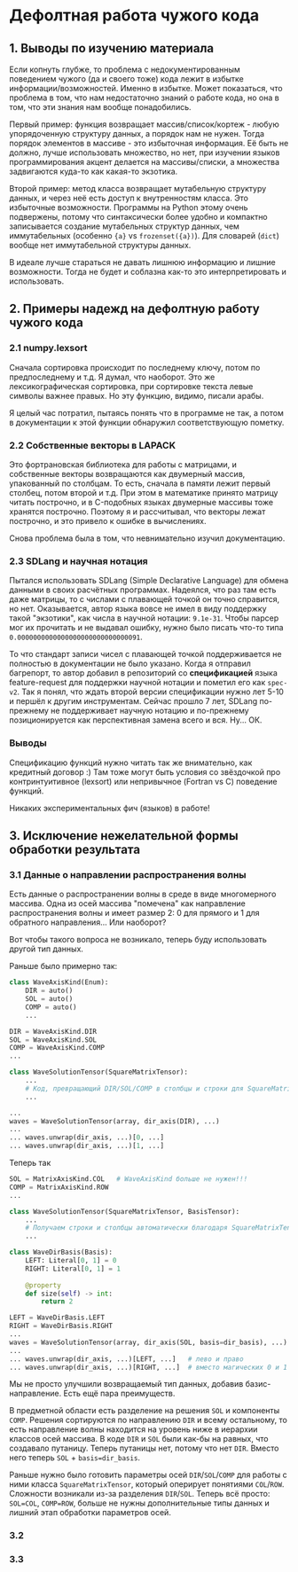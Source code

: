 # Дефолтная работа чужого кода

## 1. Выводы по изучению материала
Если копнуть глубже, то проблема с недокументированным поведением
чужого (да и своего тоже) кода лежит в избытке информации/возможностей.
Именно в избытке.
Может показаться, что проблема в том, что нам недостаточно знаний о работе кода,
но она в том, что эти знания нам вообще понадобились.

Первый пример: функция возвращает массив/список/кортеж - любую упорядоченную
структуру данных, а порядок нам не нужен.
Тогда порядок элементов в массиве - это избыточная информация.
Её быть не должно, лучше использовать множество, но нет, при изучении
языков программирования акцент делается на массивы/списки, а множества
задвигаются куда-то как какая-то экзотика.

Второй пример: метод класса возвращает мутабельную структуру данных,
и через неё есть доступ к внутренностям класса.
Это избыточные возможности.
Программы на Python этому очень подвержены, потому что синтаксически
более удобно и компактно записывается создание мутабельных структур данных,
чем иммутабельных (особенно `{a}` vs `frozenset({a})`).
Для словарей (`dict`) вообще нет иммутабельной структуры данных.

В идеале лучше стараться не давать лишнюю информацию и лишние возможности.
Тогда не будет и соблазна как-то это интерпретировать и использовать.


## 2. Примеры надежд на дефолтную работу чужого кода

### 2.1 numpy.lexsort
Сначала сортировка происходит по последнему ключу,
потом по предпоследнему и т.д.
Я думал, что наоборот.
Это же лексикографическая сортировка, при сортировке текста левые
символы важнее правых.
Но эту функцию, видимо, писали арабы.

Я целый час потратил, пытаясь понять что в программе не так,
а потом в документации к этой функции обнаружил соответствующую пометку.


### 2.2 Собственные векторы в LAPACK
Это фортрановская библиотека для работы с матрицами, и собственные векторы
возвращаются как двумерный массив, упакованный по столбцам.
То есть, сначала в памяти лежит первый столбец, потом второй и т.д.
При этом в математике принято матрицу читать построчно,
и в C-подобных языках двумерные массивы тоже хранятся построчно.
Поэтому я и рассчитывал, что векторы лежат построчно,
и это привело к ошибке в вычислениях.

Снова проблема была в том, что невнимательно изучил документацию.


### 2.3 SDLang и научная нотация
Пытался использовать SDLang (Simple Declarative Language) для обмена данными
в своих расчётных программах.
Надеялся, что раз там есть даже матрицы, то с числами с плавающей точкой
он точно справится, но нет.
Оказывается, автор языка вовсе не имел в виду поддержку такой "экзотики",
как числа в научной нотации: `9.1e-31`.
Чтобы парсер мог их прочитать и не выдавал ошибку,
нужно было писать что-то типа `0.0000000000000000000000000000091`.

То что стандарт записи чисел с плавающей точкой поддерживается не полностью
в документации не было указано.
Когда я отправил багрепорт, то автор добавил в репозиторий со
**спецификацией** языка feature-request для поддержки научной нотации
и пометил его как `spec-v2`.
Так я понял, что ждать второй версии спецификации нужно лет 5-10
и першёл к другим инструментам.
Сейчас прошло 7 лет, SDLang по-прежнему не поддерживает научную нотацию
и по-прежнему позиционируется как перспективная замена всего и вся.
Ну... ОК.


### Выводы
Спецификацию функций нужно читать так же внимательно, как кредитный договор :)
Там тоже могут быть условия со звёздочкой про контринтуитивное (lexsort)
или непривычное (Fortran vs C) поведение функций.

Никаких экспериментальных фич (языков) в работе!


## 3. Исключение нежелательной формы обработки результата

### 3.1 Данные о направлении распространения волны
Есть данные о распространении волны в среде в виде многомерного массива.
Одна из осей массива "помечена" как направление распространения волны
и имеет размер 2: 0 для прямого и 1 для обратного направления...
Или наоборот?

Вот чтобы такого вопроса не возникало,
теперь буду использовать другой тип данных.

Раньше было примерно так:
```Python
class WaveAxisKind(Enum):
    DIR = auto()
    SOL = auto()
    COMP = auto()
    ...

DIR = WaveAxisKind.DIR
SOL = WaveAxisKind.SOL
COMP = WaveAxisKind.COMP
...

class WaveSolutionTensor(SquareMatrixTensor):
    ...
    # Код, превращающий DIR/SOL/COMP в столбцы и строки для SquareMatrixTensor
    ...

...
waves = WaveSolutionTensor(array, dir_axis(DIR), ...)
...
... waves.unwrap(dir_axis, ...)[0, ...]
... waves.unwrap(dir_axis, ...)[1, ...]
```

Теперь так
```Python
SOL = MatrixAxisKind.COL   # WaveAxisKind больше не нужен!!!
COMP = MatrixAxisKind.ROW
...

class WaveSolutionTensor(SquareMatrixTensor, BasisTensor):
    ...
    # Получаем строки и столбцы автоматически благодаря SquareMatrixTensor
    ...

class WaveDirBasis(Basis):
    LEFT: Literal[0, 1] = 0
    RIGHT: Literal[0, 1] = 1
    
    @property
    def size(self) -> int:
        return 2

LEFT = WaveDirBasis.LEFT
RIGHT = WaveDirBasis.RIGHT
...
waves = WaveSolutionTensor(array, dir_axis(SOL, basis=dir_basis), ...)
...
... waves.unwrap(dir_axis, ...)[LEFT, ...]   # лево и право
... waves.unwrap(dir_axis, ...)[RIGHT, ...]  # вместо магических 0 и 1
```

Мы не просто улучшили возвращаемый тип данных, добавив базис-направление.
Есть ещё пара преимуществ.

В предметной области есть разделение на решения `SOL` и компоненты `COMP`.
Решения сортируются по направлению `DIR` и всему остальному,
то есть направление волны находится на уровень ниже
в иерархии классов осей массива.
В коде `DIR` и `SOL` были как-бы на равных, что создавало путаницу.
Теперь путаницы нет, потому что нет `DIR`.
Вместо него теперь `SOL` + `basis=dir_basis`.

Раньше нужно было готовить параметры осей `DIR`/`SOL`/`COMP` для работы с ними
класса `SquareMatrixTensor`, который оперирует понятиями `COL`/`ROW`.
Сложности возникали из-за разделения `DIR`/`SOL`.
Теперь всё просто: `SOL=COL`, `COMP=ROW`,
больше не нужны дополнительные типы данных
и лишний этап обработки параметров осей.


### 3.2


### 3.3

